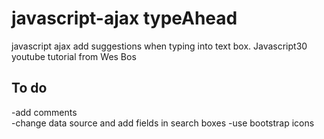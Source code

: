 javascript-ajax typeAhead
=================

javascript ajax add suggestions when typing into text box. 
Javascript30 youtube tutorial from Wes Bos


To do
------------

-add comments<br>
-change data source and add fields in search boxes
-use bootstrap icons

